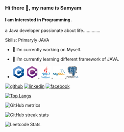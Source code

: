 ### Hi there 👋, my name is Samyam
#### I am Interested in Programming.

a Java developer passionate about life..............

Skills: Primaryly JAVA 

- 🔭 I’m currently working on Myself. 
- 🌱 I’m currently learning different framework of JAVA.

- <img src="https://raw.githubusercontent.com/devicons/devicon/master/icons/cplusplus/cplusplus-original.svg" alt="cplusplus" width="40" height="40"/> </a> <a href="https://www.w3schools.com/cs/" target="_blank" rel="noreferrer"> <img src="https://raw.githubusercontent.com/devicons/devicon/master/icons/csharp/csharp-original.svg" alt="csharp" width="40" height="40"/> </a> <a href="https://www.java.com" target="_blank" rel="noreferrer"> <img src="https://raw.githubusercontent.com/devicons/devicon/master/icons/java/java-original.svg" alt="java" width="40" height="40"/> </a> <a href="https://www.mysql.com/" target="_blank" rel="noreferrer"> <img src="https://raw.githubusercontent.com/devicons/devicon/master/icons/mysql/mysql-original-wordmark.svg" alt="mysql" width="40" height="40"/> </a> <a href="https://www.postgresql.org" target="_blank" rel="noreferrer"> <img src="https://raw.githubusercontent.com/devicons/devicon/master/icons/postgresql/postgresql-original-wordmark.svg" alt="postgresql" width="40" height="40"/> </a>


[<img src='https://cdn.jsdelivr.net/npm/simple-icons@3.0.1/icons/github.svg' alt='github' height='40'>](https://github.com/samyam81)  [<img src='https://cdn.jsdelivr.net/npm/simple-icons@3.0.1/icons/linkedin.svg' alt='linkedin' height='40'>](https://www.linkedin.com/in/samyam-subedi-1396b92a8/)  [<img src='https://cdn.jsdelivr.net/npm/simple-icons@3.0.1/icons/facebook.svg' alt='facebook' height='40'>](https://www.facebook.com/samyam07)  

[![Top Langs](https://github-readme-stats.vercel.app/api/top-langs/?username=samyam81)](https://github.com/anuraghazra/github-readme-stats)

![GitHub metrics](https://metrics.lecoq.io/samyam81)  

![GitHub streak stats](https://streak-stats.demolab.com/?user=samyam81)  

![Leetcode Stats](https://leetcard.jacoblin.cool/samyam21?theme=wtf)
